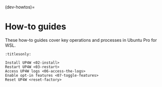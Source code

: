(dev-howtos)=

# How-to guides

These how-to guides cover key operations and processes in Ubuntu Pro for WSL.

```{toctree}
:titlesonly:

Install UP4W <02-install>
Restart UP4W <03-restart>
Access UP4W logs <06-access-the-logs>
Enable opt-in features <07-toggle-features>
Reset UP4W <reset-factory>
```
